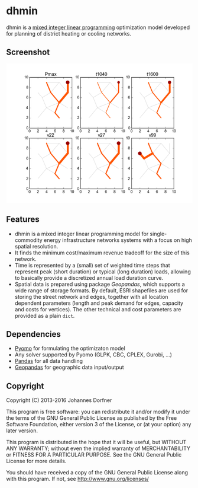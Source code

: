# dhmin

dhmin is a [mixed integer linear programming](https://en.wikipedia.org/wiki/Integer_programming) optimization model developed for planning of district heating or cooling networks. 

## Screenshot

<a href="doc/img/rundh-mnl-result.png"><img src="doc/img/rundh-mnl-result.png" alt="Result power flow configurations for provided minimal input dataset" style="width:600px"></a>

## Features

  * dhmin is a mixed integer linear programming model for single-commodity energy infrastructure networks systems with a focus on high spatial resolution.
  * It finds the minimum cost/maximum revenue tradeoff for the size of this network.
  * Time is represented by a (small) set of weighted time steps that represent peak (short duration) or typical (long duration) loads, allowing to basically provide a discretized annual load duration curve.
  * Spatial data is prepared using package *Geopandas*, which supports a wide range of storage formats. By default, ESRI shapefiles are used for storing the street network and edges, together with all location dependent parameters (length and peak demand for edges, capacity and costs for vertices). The other technical and cost parameters are provided as a plain `dict`.

## Dependencies

  * [Pyomo](http://www.pyomo.org/) for formulating the optimizaton model
  * Any solver supported by Pyomo (GLPK, CBC, CPLEX, Gurobi, ...)
  * [Pandas](http://pandas.pydata.org/) for all data handling
  * [Geopandas](http://geopandas.org/) for geographic data input/output

  
## Copyright

Copyright (C) 2013-2016  Johannes Dorfner

This program is free software: you can redistribute it and/or modify
it under the terms of the GNU General Public License as published by
the Free Software Foundation, either version 3 of the License, or
(at your option) any later version.

This program is distributed in the hope that it will be useful,
but WITHOUT ANY WARRANTY; without even the implied warranty of
MERCHANTABILITY or FITNESS FOR A PARTICULAR PURPOSE.  See the
GNU General Public License for more details.

You should have received a copy of the GNU General Public License
along with this program.  If not, see <http://www.gnu.org/licenses/>
